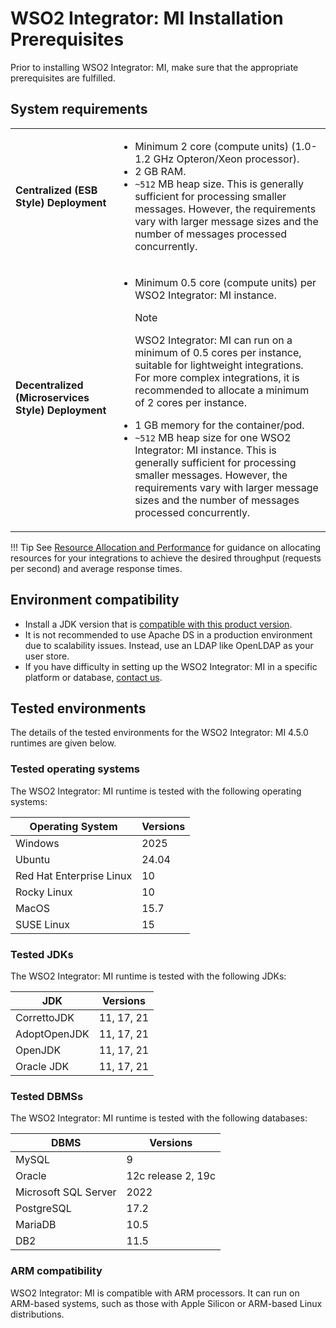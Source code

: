 # WSO2 Integrator: MI Installation Prerequisites

Prior to installing WSO2 Integrator: MI, make sure that the appropriate prerequisites are fulfilled.

## System requirements

<table>
  <tr>
    <td>
      <b>Centralized (ESB Style) Deployment</b>
    </td>
    <td>
      <ul>
        <li>
          Minimum 2 core (compute units) (1.0-1.2 GHz Opteron/Xeon processor).
        </li>
        <li>
          2 GB RAM.
        </li>
        <li>
          <code>~512</code> MB heap size. This is generally sufficient for processing smaller messages. However, the requirements vary with larger message sizes and the number of messages processed concurrently.
        </li>
      </ul>
    </td>
  </tr>
  <tr>
    <td>
      <b>Decentralized (Microservices Style) Deployment</b>
    </td>
    <td>
      <ul>
      <li>
          Minimum 0.5 core (compute units) per WSO2 Integrator: MI instance.
          <div class="admonition note">
          <p class="admonition-title">Note</p>
          <p>WSO2 Integrator: MI can run on a minimum of 0.5 cores per instance, suitable for lightweight integrations. For more complex integrations, it is recommended to allocate a minimum of 2 cores per instance.</p>
          </div>  
        </li>
        <li>
          1 GB memory for the container/pod.
        </li>
        <li>
          <code>~512</code> MB heap size for one WSO2 Integrator: MI instance. This is generally sufficient for processing smaller messages. However, the requirements vary with larger message sizes and the number of messages processed concurrently.
        </li>
      </ul>
    </td>
  </tr>
</table>

!!! Tip
    See [Resource Allocation and Performance]({{base_path}}/install-and-setup/setup/deployment-best-practices/resource-allocation-and-performance/) for guidance on allocating resources for your integrations to achieve the desired throughput (requests per second) and average response times.

## Environment compatibility

- Install a JDK version that is [compatible with this product version]({{base_path}}/install-and-setup/setup/reference/product-compatibility/).
- It is not recommended to use Apache DS in a production environment due to scalability issues. Instead, use an LDAP like OpenLDAP as your user store.
- If you have difficulty in setting up the WSO2 Integrator: MI in a specific platform or database, [contact us](https://wso2.com/contact/).

## Tested environments

The details of the tested environments for the WSO2 Integrator: MI 4.5.0 runtimes are given below.

### Tested operating systems

The WSO2 Integrator: MI runtime is tested with the following operating systems:

| Operating System         | Versions   |
|--------------------------|------------|
| Windows                  | 2025       |
| Ubuntu                   | 24.04      |
| Red Hat Enterprise Linux | 10         |
| Rocky Linux              | 10         |
| MacOS                    | 15.7      |
| SUSE Linux               | 15         |

### Tested JDKs

The WSO2 Integrator: MI runtime is tested with the following JDKs:

| JDK         |Versions|
|-------------|--------|
| CorrettoJDK | 11, 17, 21 |
| AdoptOpenJDK | 11, 17, 21 |
| OpenJDK     | 11, 17, 21 |
| Oracle JDK  | 11, 17, 21 |

### Tested DBMSs

The WSO2 Integrator: MI runtime is tested with the following databases:

| DBMS                 | Versions           |
|----------------------|--------------------|
| MySQL                | 9             |
| Oracle               | 12c release 2, 19c |
| Microsoft SQL Server | 2022               |
| PostgreSQL           | 17.2         |
| MariaDB              | 10.5               |
| DB2                  | 11.5               |

### ARM compatibility

WSO2 Integrator: MI is compatible with ARM processors. It can run on ARM-based systems, such as those with Apple Silicon or ARM-based Linux distributions.
